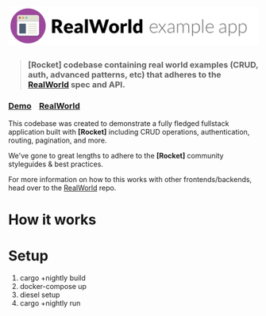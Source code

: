 # ![RealWorld Example App](logo.png)

> ### [Rocket] codebase containing real world examples (CRUD, auth, advanced patterns, etc) that adheres to the [RealWorld](https://github.com/gothinkster/realworld) spec and API.


### [Demo](https://github.com/gothinkster/realworld)&nbsp;&nbsp;&nbsp;&nbsp;[RealWorld](https://github.com/gothinkster/realworld)


This codebase was created to demonstrate a fully fledged fullstack application built with **[Rocket]** including CRUD operations, authentication, routing, pagination, and more.

We've gone to great lengths to adhere to the **[Rocket]** community styleguides & best practices.

For more information on how to this works with other frontends/backends, head over to the [RealWorld](https://github.com/gothinkster/realworld) repo.


# How it works

# Setup
1) cargo +nightly build
2) docker-compose up
3) diesel setup
4) cargo +nightly run   

